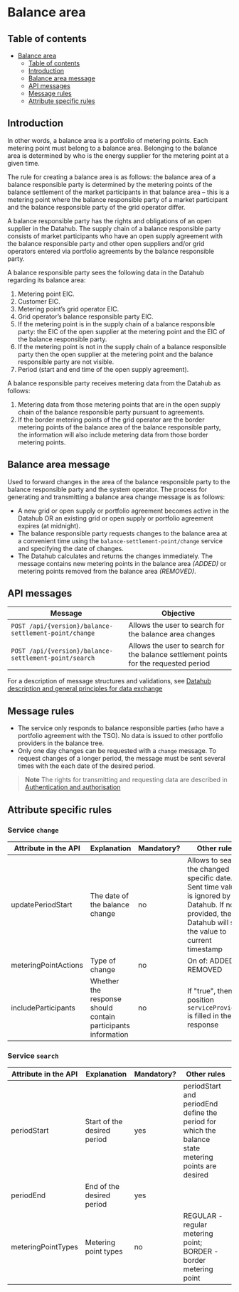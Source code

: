 ﻿# Balance area

## Table of contents

- [Balance area](#balance-area)
  - [Table of contents](#table-of-contents)
  - [Introduction](#introduction)
  - [Balance area message](#balance-area-message)
  - [API messages](#api-messages)
  - [Message rules](#message-rules)
  - [Attribute specific rules](#attribute-specific-rules)

## Introduction

In other words, a balance area is a portfolio of metering points. Each metering point must belong to a balance area. Belonging to the balance area is determined by who is the energy supplier for the metering point at a given time.

The rule for creating a balance area is as follows: the balance area of a balance responsible party is determined by the metering points of the balance settlement of the market participants in that balance area – this is a metering point where the balance responsible party of a market participant and the balance responsible party of the grid operator differ.

A balance responsible party has the rights and obligations of an open supplier in the Datahub. The supply chain of a balance responsible party consists of market participants who have an open supply agreement with the balance responsible party and other open suppliers and/or grid operators entered via portfolio agreements by the balance responsible party.

A balance responsible party sees the following data in the Datahub regarding its balance area:

1. Metering point EIC.
2. Customer EIC.
3. Metering point’s grid operator EIC.
4. Grid operator’s balance responsible party EIC.
5. If the metering point is in the supply chain of a balance responsible party: the EIC of the open supplier at the metering point and the EIC of the balance responsible party.
6. If the metering point is not in the supply chain of a balance responsible party then the open supplier at the metering point and the balance responsible party are not visible.
7. Period (start and end time of the open supply agreement).

A balance responsible party receives metering data from the Datahub as follows:

1. Metering data from those metering points that are in the open supply chain of the balance responsible party pursuant to agreements.
2. If the border metering points of the grid operator are the border metering points of the balance area of the balance responsible party, the information will also include metering data from those border metering points.

## Balance area message

Used to forward changes in the area of the balance responsible party to the balance responsible party and the system operator. The process for generating and transmitting a balance area change message is as follows:

- A new grid or open supply or portfolio agreement becomes active in the Datahub OR an existing grid or open supply or portfolio agreement expires (at midnight).
- The balance responsible party requests changes to the balance area at a convenient time using the `balance-settlement-point/change` service and specifying the date of changes.
- The Datahub calculates and returns the changes immediately. The message contains new metering points in the balance area *(ADDED)* or metering points removed from the balance area *(REMOVED)*.

## API messages

| Message                                               | Objective                                                                            |
|-------------------------------------------------------|--------------------------------------------------------------------------------------|
| `POST /api/{version}/balance-settlement-point/change` | Allows the user to search for the balance area changes                               |
| `POST /api/{version}/balance-settlement-point/search` | Allows the user to search for the balance settlement points for the requested period |

For a description of message structures and validations, see [Datahub description and general principles for data exchange](01-datahub-description-and-general-principles-for-data-exchange.md)

## Message rules

- The service only responds to balance responsible parties (who have a portfolio agreement with the TSO). No data is issued to other portfolio providers in the balance tree.
- Only one day changes can be requested with a `change` message. To request changes of a longer period, the message must be sent several times with the each date of the desired period.

> **Note**
> The rights for transmitting and requesting data are described in [Authentication and authorisation](03-authentication-and-authorisation.md)

## Attribute specific rules

### Service `change`

| Attribute in the API | Explanation                                                  | Mandatory? | Other rules                                                                                                                                                 |
| -------------------- | ------------------------------------------------------------ | ---------- | ----------------------------------------------------------------------------------------------------------------------------------------------------------- |
| updatePeriodStart    | The date of the balance change                               | no         | Allows to search the changed on specific date. Sent time value is ignored by Datahub. If not provided, then Datahub will set the value to current timestamp |
| meteringPointActions | Type of change                                               | no         | On of: ADDED, REMOVED                                                                                                                                       |
| includeParticipants  | Whether the response should contain participants information | no         | If "true", then position `serviceProviders` is filled in the response                                                                                       |

### Service `search`

| Attribute in the API | Explanation                 | Mandatory? | Other rules                                                                                         |
|----------------------|-----------------------------|------------|-----------------------------------------------------------------------------------------------------|
| periodStart          | Start of the desired period | yes        | periodStart and periodEnd define the period for which the balance state metering points are desired |
| periodEnd            | End of the desired period   | yes        |                                                                                                     |
| meteringPointTypes   | Metering point types        | no         | REGULAR - regular metering point; BORDER - border metering point                                    |